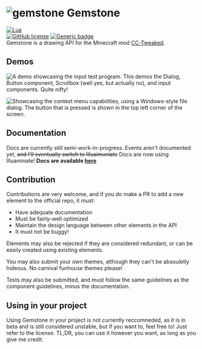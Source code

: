 # ![gemstone](https://i.znepb.me/passionate-closed-reach.png) Gemstone
[![Lua](https://img.shields.io/badge/Lua-2C2D72?style=for-the-badge&logo=lua&logoColor=white)](https://www.lua.org/)  
[![GitHub license](https://img.shields.io/github/license/Naereen/StrapDown.js.svg)](https://github.com/znepb/cc-drawing-api/blob/master/LICENSE) [![Generic badge](https://img.shields.io/badge/Read%20the-docs-green.svg)](https://gemstone.madefor.cc/)  
Gemstone is a drawing API for the Minecraft mod [CC-Tweaked](https://tweaked.cc).

## Demos
![A demo showcasing the input test program. This demos the Dialog, Button component, Scrollbox (well yes, but actually no), and input components. Quite nifty!](https://i.znepb.me/husky-unfortunate-product.gif "A demo showcasing the input test program. This demos the Dialog, Button component, Scrollbox (well yes, but actually no), and input components. Quite nifty!")

![Showcasing the context menu capabilities, using a Windows-style file dialog. The button that is pressed is shown in the top left corner of the screen.](https://i.znepb.me/diligent-careless-motor.gif "Showcasing the context menu capabilities, using a Windows-style file dialog. The button that is pressed is shown in the top left corner of the screen.")

## Documentation
Docs are currently still semi-work-in-progress. Events aren't documented yet, ~~and I'll eventually switch to Illuaimuniate~~ Docs are now using Illuaminate! 
**Docs are available [here](https://gemstone.madefor.cc/)**

## Contribution
Contributions are very welcome, and if you do make a PR to add a new element to the official repo, it must:
- Have adequate documentation
- Must be fairly-well optimized
- Maintain the design language between other elements in the API
- It must not be buggy!  
  
Elements may also be rejected if they are considered redundant, or can be easily created using existing elements.

You may also submit your own themes, although they can't be absouletly hideous. No carnival funhouse themes please!

Tests may also be submitted, and must follow the same guidelines as the component guidelines, minus the documentation.

## Using in your project
Using Gemstone in your project is not currently reccomneded, as it is in beta and is still considered unstable, but if you want to, feel free to! Just refer to the license. TL;DR, you can use it however you want, as long as you give me credit.